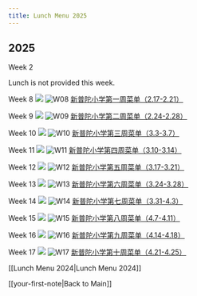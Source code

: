 ```yaml
---
title: Lunch Menu 2025
---
```


## 2025

Week 2

Lunch is not provided this week.

Week 8
<img src="{{ site.baseurl }}/assets/img/2025/lunch-25-w08.webp"/>
![W08](lunch-25-w08.webp)
[新普陀小学第一周菜单（2.17-2.21）](https://mp.weixin.qq.com/s?__biz=MzAxMzI0NzY3OA==&mid=2653213003&idx=1&sn=0605d31fc9b1e5711779ae1ddc75fa4b&chksm=81f345aa78ba27a4b6d3bada91646b1b50c61450af27868e824881b6402c67849d205f8fe7f1)

Week 9
<img src="{{ site.baseurl }}/assets/img/2025/lunch-25-w09.webp"/>
![W09](lunch-25-w09.webp)
[新普陀小学第二周菜单（2.24-2.28）](https://mp.weixin.qq.com/s?__biz=MzAxMzI0NzY3OA==&mid=2653214343&idx=2&sn=299a6e0afb5161744fe719dfbf4d4bfb&chksm=81ca2aa6fb1a1ee092cea1a89f3d20fcd7d65c147724cb3ecb170ad7196c86d68fcf09eced7c)

Week 10
<img src="{{ site.baseurl }}/assets/img/2025/lunch-25-w10.webp"/>
![W10](lunch-25-w10.webp)
[新普陀小学第三周菜单（3.3-3.7）](https://mp.weixin.qq.com/s?__biz=MzAxMzI0NzY3OA==&mid=2653214530&idx=1&sn=204e35490a6edf68a2015daf41c28442&chksm=81c90737588ebea00c435d5be845132ca5783b955e7a6fd280c51ee165b66ac833e07ec34948)

Week 11
<img src="{{ site.baseurl }}/assets/img/2025/lunch-25-w11.png"/>
![W11](lunch-25-w11.png)
[新普陀小学第四周菜单（3.10-3.14）](https://mp.weixin.qq.com/s?__biz=MzAxMzI0NzY3OA==&mid=2653215034&idx=2&sn=a657f9ed18a4e8b492ac8374284611ad&chksm=8187a6dcf0e6420d841d9f3df766669be40fae908b3611ee9da26af3b5ae447baafabde883e3)

Week 12
<img src="{{ site.baseurl }}/assets/img/2025/lunch-25-w12.webp"/>
![W12](lunch-25-w12.webp)
[新普陀小学第五周菜单（3.17-3.21）](https://mp.weixin.qq.com/s?__biz=MzAxMzI0NzY3OA==&mid=2653215588&idx=2&sn=b7a52555ea0fce100a4e16ca8819a492&chksm=8108e5e769fd02187be558c88a1c702fef2e8f0fb275ea788123c680638394dc912f9da5e94c)

Week 13
<img src="{{ site.baseurl }}/assets/img/2025/lunch-25-w13.webp"/>
![W13](lunch-25-w13.webp)
[新普陀小学第六周菜单（3.24-3.28）](https://mp.weixin.qq.com/s?__biz=MzAxMzI0NzY3OA==&mid=2653215948&idx=2&sn=ad76038bf63487c50dff9c3e6e30070b&chksm=813b38abf547ebae5621250cc523a866208d4c21cb8efc982d2fc6fd0f8bbab794aaf5bec022)

Week 14
<img src="{{ site.baseurl }}/assets/img/2025/lunch-25-w14.webp"/>
![W14](lunch-25-w14.webp)
[新普陀小学第七周菜单（3.31-4.3）](https://mp.weixin.qq.com/s?__biz=MzAxMzI0NzY3OA==&mid=2653216568&idx=2&sn=363f1561cfadace9d514083061c882a8&chksm=8197917bf8658438920bab984429d2086a6137e8747f5697dfa0dd07110f07fe16835b41ffc3)

Week 15
<img src="{{ site.baseurl }}/assets/img/2025/lunch-25-w15.webp"/>
![W15](lunch-25-w15.webp)
[新普陀小学第八周菜单（4.7-4.11）](https://mp.weixin.qq.com/s?__biz=MzAxMzI0NzY3OA==&mid=2653216988&idx=3&sn=5e09026d94d05e5afab2b961b3ac45f1&chksm=81e94636d6364138e979240bbf4bae0e284809c5a9396b206960425cba8a6d7ff1dfe7b7f42e&sessionid=1744086469)

Week 16
<img src="{{ site.baseurl }}/assets/img/2025/lunch-25-w16.webp"/>
![W16](lunch-25-w16.webp)
[新普陀小学第九周菜单（4.14-4.18）](https://mp.weixin.qq.com/s?__biz=MzAxMzI0NzY3OA==&mid=2653218325&idx=2&sn=1251230345e66fec4709f29c6475bd3a&chksm=813d30ae64d1f741c3fc2245f5095be286f332e35db2ea3dc2c436e58949e215679cc0364e3d)

Week 17
<img src="{{ site.baseurl }}/assets/img/2025/lunch-25-w17.webp"/>
![W17](lunch-25-w17.webp)
[新普陀小学第十周菜单（4.21-4.25）](https://mp.weixin.qq.com/s?__biz=MzAxMzI0NzY3OA==&mid=2653222193&idx=1&sn=36ea4cf66cea9762eb86f24fabf58cbe&chksm=8169f3186188be415a12962743e99db8a4eaeab9af6ddfe31e94233d963b101e0099aac02ed5)





[[Lunch Menu 2024|Lunch Menu 2024]]

[[your-first-note|Back to Main]]
